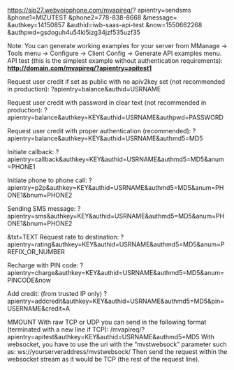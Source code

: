 https://sip27.webvoipphone.com/mvapireq/?
apientry=sendsms
&phone1=MIZUTEST
&phone2=778-838-8668
&message=
&authkey=14150857
&authid=iwb-saas-api-test
&now=1550662268
&authpwd=gsdoguh4u54kl5izg34jzf535uzf35


Note: You can generate working examples for your server from MManage -> Tools menu -> Configure -> Client Config -> Generate
API examples menu.
API test (this is the simplest example without authentication requirements):
<b>http://domain.com/mvapireq/?apientry=apitest1</b>

Request user credit if set as public with no apiv2key set (not recommended in production):
?apientry=balance&authid=USRNAME

Request user credit with password in clear text (not recommended in production):
?apientry=balance&authkey=KEY&authid=USRNAME&authpwd=PASSWORD

Request user credit with proper authentication (recommended):
?apientry=balance&authkey=KEY&authid=USRNAME&authmd5=MD5

Initiate callback:
?apientry=callback&authkey=KEY&authid=USRNAME&authmd5=MD5&anum=PHONE1

Initiate phone to phone call:
?apientry=p2p&authkey=KEY&authid=USRNAME&authmd5=MD5&anum=PHONE1&bnum=PHONE2

Sending SMS message:
?apientry=sms&authkey=KEY&authid=USRNAME&authmd5=MD5&anum=PHONE1&bnum=PHONE2

&txt=TEXT
Request rate to destination:
?apientry=rating&authkey=KEY&authid=USRNAME&authmd5=MD5&anum=PREFIX_OR_NUMBER

Recharge with PIN code:
?apientry=charge&authkey=KEY&authid=USRNAME&authmd5=MD5&anum=PINCODE&now

Add credit: (from trusted IP only)
?apientry=addcredit&authkey=KEY&authid=USRNAME&authmd5=MD5&pin=USERNAME&credit=A

MMOUNT
With raw TCP or UDP you can send in the following format (terminated with a new line if TCP):
/mvapireq/?apientry=apitest&authkey=KEY&authid=USRNAME&authmd5=MD5
With websocket, you have to use the uri with the “mvstwebsock” parameter such as:
ws://yourserveraddress/mvstwebsock/
Then send the request within the websocket stream as it would be TCP (the rest of the request line).